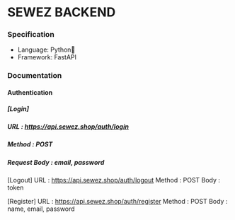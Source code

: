 # SEWEZ BACKEND

### Specification

- Language: Python🐍
- Framework: FastAPI

### Documentation

#### Authentication

##### [Login]

##### URL : https://api.sewez.shop/auth/login

##### Method : POST

##### Request Body : email, password

[Logout]
URL : https://api.sewez.shop/auth/logout
Method : POST
Body : token

[Register]
URL : https://api.sewez.shop/auth/register
Method : POST
Body : name, email, password
